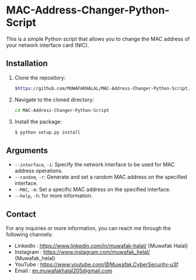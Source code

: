 # MAC-Address-Changer-Python-Script
This is a simple Python script that allows you to change the MAC address of your network interface card (NIC).


## Installation

1. Clone the repository:
    ```bash
    $https://github.com/MUWAFAKHALAL/MAC-Address-Changer-Python-Script.git
    ```
2. Navigate to the cloned directory:
   ```bash
   cd MAC-Address-Changer-Python-Script
   ```
2. Install the package:
    ```bash
    $ python setup.py install
    ```
## Arguments
- `--interface`, `-i`: Specify the network interface to be used for MAC address operations.
- `--random`, `-r`: Generate and set a random MAC address on the specified interface.
- `--MAC`, `-m`: Set a specific MAC address on the specified interface.
- `--help`, `-h`: for more information.

## Contact

For any inquiries or more information, you can reach me through the following channels:

- LinkedIn  : https://www.linkedin.com/in/muwafak-halal/ {Muwafak Halal}
- Instagram : https://www.instagram.com/muwafak_helal/  {Muwafak_helal}
- YouTube   : https://www.youtube.com/@Muwafak.CyberSecurity-u3f
- Email     : en.muwafakhalal205@gmail.com
